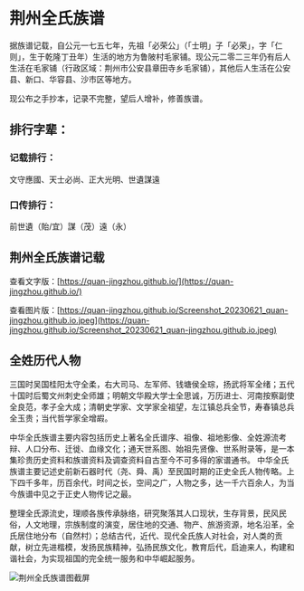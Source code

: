 # 荆州全氏族谱

据族谱记载，自公元一七五七年，先祖「必荣公」（「士明」子「必荣」，字「仁则」，生于乾隆丁丑年）生活的地方为鲁陂村毛家铺。现公元二零二三年仍有后人生活在毛家铺（行政区域：荆州市公安县章田寺乡毛家铺），其他后人生活在公安县、新口、华容县、沙市区等地方。

现公布之手抄本，记录不完整，望后人增补，修善族谱。

## 排行字辈：
### 记载排行：
文守應國、天士必尚、正大光明、世遺謀遠
### 口传排行：
前世遺（貽/宜）謀（茂）遠（永）

## 荆州全氏族谱记载
查看文字版：[https://quan-jingzhou.github.io/](https://quan-jingzhou.github.io/)

查看图片版：[https://quan-jingzhou.github.io/Screenshot_20230621_quan-jingzhou.github.io.jpeg](https://quan-jingzhou.github.io/Screenshot_20230621_quan-jingzhou.github.io.jpeg)

## 全姓历代人物
三国时吴国桂阳太守全柔，右大司马、左军师、钱塘侯全琮，扬武将军全绪；五代十国时后蜀文州刺史全师雄；明朝文华殿大学士全思诚，万历进士、河南按察副使全良范，孝子全大成；清朝史学家、文学家全祖望，左江镇总兵全节，寿春镇总兵全玉贵；当代哲学家全增嘏。

中华全氏族谱主要内容包括历史上著名全氏谱序、祖像、祖地影像、全姓源流考辩、人口分布、迁徙、血缘文化；通天世系图、始祖先贤像、世系附录等，是一本集珍贵历史资料和族谱资料及调查资料自古至今不可多得的家谱通书。
中华全氏族谱主要记述史前新石器时代（尧、舜、禹）至民国时期的正史全氏人物传略。上下四千多年，历百余代，时间之长，空间之广，人物之多，达一千六百余人，为当今族谱中见之于正史人物传记之最。

整理全氏源流史，理顺各族传承脉络，研究聚落其人口现状，生存背景，民风民俗，人文地理，宗族制度的演变，居住地的交通、物产、旅游资源，地名沿革，全氏居住地分布（自然村）；总结古代，近代、现代全氏族人对社会，对人类的贡献，树立先进楷模，发扬民族精神，弘扬民族文化，教育后代，启迪来人，构建和谐社会，为实现祖国的完全统一服务和中华崛起服务。

![荆州全氏族谱图截屏](https://quan-jingzhou.github.io/Screenshot_20230621_quan-jingzhou.github.io.jpeg)
